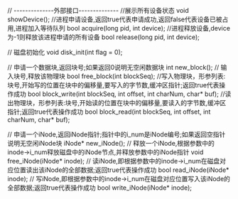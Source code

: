 // --------------外部接口--------------
//展示所有设备状态
void showDevice();
//进程申请设备,返回true代表申请成功,返回false代表设备已被占用,进程加入等待队列
bool acquire(long pid, int device);
//进程释放设备,device为-1则释放该进程申请的所有设备
bool release(long pid, int device);

// 磁盘初始化
void disk_init(int flag = 0);

// 申请一个数据块,返回块号;如果返回0说明无空闲数据块
int new_block();
// 输入块号,释放该物理块
bool free_block(int blockSeq);
//写入物理块，形参列表:块号,开始写的位置在块中的偏移量,要写入的字节数,缓冲区指针;返回true代表操作成功
bool block_write(int blockSeq, int offset, int charNum, char* buf);
//读出物理块，形参列表:块号,开始读的位置在块中的偏移量,要读入的字节数,缓冲区指针;返回true代表操作成功
bool block_read(int blockSeq, int offset, int charNum, char* buf);

// 申请一个iNode,返回iNode指针;指针中的i_num是iNode编号;如果返回空指针说明无空闲iNode块
iNode* new_iNode();
// 释放一个iNode,根据参数中的inode->i_num释放磁盘中的iNode节点,并释放参数中的iNode指针
void free_iNode(iNode* inode);
// 读iNode,即根据参数中的inode->i_num在磁盘对应位置读出该iNode的全部数据;返回true代表操作成功
bool read_iNode(iNode* inode);
// 写iNode,即根据参数中的inode->i_num在磁盘对应位置写入该iNode的全部数据;返回true代表操作成功
bool write_iNode(iNode* inode);
